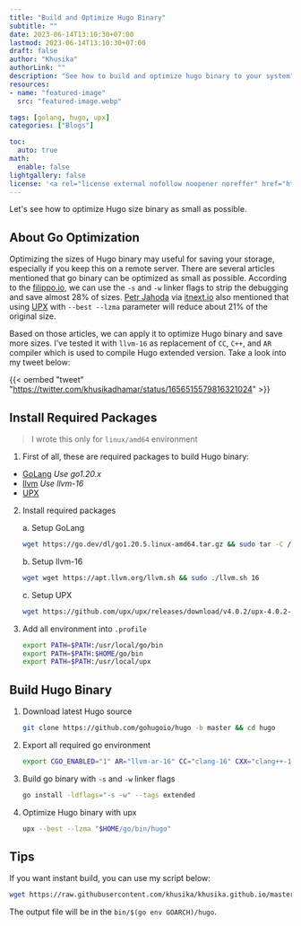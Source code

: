 ```yaml
---
title: "Build and Optimize Hugo Binary"
subtitle: ""
date: 2023-06-14T13:10:30+07:00
lastmod: 2023-06-14T13:10:30+07:00
draft: false
author: "Khusika"
authorLink: ""
description: "See how to build and optimize hugo binary to your system"
resources:
- name: "featured-image"
  src: "featured-image.webp"

tags: [golang, hugo, upx]
categories: ["Blogs"]

toc:
  auto: true
math:
  enable: false
lightgallery: false
license: '<a rel="license external nofollow noopener noreffer" href="https://creativecommons.org/licenses/by-nc/4.0/" target="_blank">CC BY-NC 4.0</a>'
---
```

Let's see how to optimize Hugo size binary as small as possible.
<!--more-->

## About Go Optimization

Optimizing the sizes of Hugo binary may useful for saving your storage, especially if you keep this on a remote server. There are several articles mentioned that go binary can be optimized as small as possible. According to the [filippo.io](https://words.filippo.io/shrink-your-go-binaries-with-this-one-weird-trick/), we can use the `-s` and `-w` linker flags to strip the debugging and save almost 28% of sizes. [Petr Jahoda](https://petrjahoda.medium.com/) via [itnext.io](https://itnext.io/shrinking-go-executable-9e9c17b47a41) also mentioned that using [UPX](https://upx.github.io/) with `--best --lzma` parameter will reduce about 21% of the original size.

Based on those articles, we can apply it to optimize Hugo binary and save more sizes. I've tested it with `llvm-16` as replacement of `CC`, `C++`, and `AR` compiler which is used to compile Hugo extended version. Take a look into my tweet below:

{{< oembed "tweet" "https://twitter.com/khusikadhamar/status/1656515579816321024" >}}

## Install Required Packages

> I wrote this only for `linux/amd64` environment

1. First of all, these are required packages to build Hugo binary:
 - [GoLang](https://go.dev/dl/) _Use go1.20.x_
 - [llvm](https://apt.llvm.org/) _Use llvm-16_
 - [UPX](https://upx.github.io/)

2. Install required packages

   a. Setup GoLang
   ```bash
   wget https://go.dev/dl/go1.20.5.linux-amd64.tar.gz && sudo tar -C /usr/local -xzf go1.20.5.linux-amd64.tar.gz
   ```

   b. Setup llvm-16
   ```bash
   wget wget https://apt.llvm.org/llvm.sh && sudo ./llvm.sh 16
   ```

   c. Setup UPX
   ```bash
   wget https://github.com/upx/upx/releases/download/v4.0.2/upx-4.0.2-amd64_linux.tar.xz && sudo tar -C /usr/local -xvf upx-4.0.2-amd64_linux.tar.xz && sudo mv /usr/local/upx-4.0.2-amd64_linux /usr/local/upx
   ```

3. Add all environment into `.profile`
   ```bash
   export PATH=$PATH:/usr/local/go/bin
   export PATH=$PATH:$HOME/go/bin
   export PATH=$PATH:/usr/local/upx
   ```

## Build Hugo Binary

1. Download latest Hugo source
   ```bash
   git clone https://github.com/gohugoio/hugo -b master && cd hugo
   ```

2. Export all required go environment
   ```bash
   export CGO_ENABLED="1" AR="llvm-ar-16" CC="clang-16" CXX="clang++-16"
   ```

3. Build go binary with `-s` and `-w` linker flags
   ```bash
   go install -ldflags="-s -w" --tags extended
   ```

4. Optimize Hugo binary with upx
   ```bash
   upx --best --lzma "$HOME/go/bin/hugo"
   ```

## Tips

If you want instant build, you can use my script below:
```bash
wget https://raw.githubusercontent.com/khusika/khusika.github.io/master/build && ./build
```
The output file will be in the `bin/$(go env GOARCH)/hugo`.
